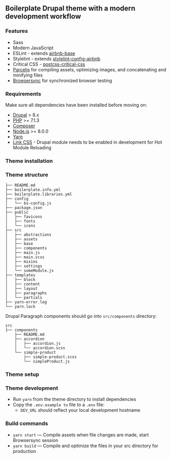 ## Boilerplate Drupal theme with a modern development workflow

### Features
* Sass
* Modern JavaScript
* ESLint - extends [airbnb-base](https://www.npmjs.com/package/eslint-config-airbnb-base) 
* Stylelint - extends [stylelint-config-airbnb](https://www.npmjs.com/package/stylelint-config-airbnb) 
* Critical CSS - [postcss-critical-css](https://github.com/zgreen/postcss-critical-css)
* [Parceljs](https://parceljs.org//) for compiling assets, optimizing images, and concatenating and minifying files
* [Browsersync](http://www.browsersync.io/) for synchronized browser testing


### Requirements
Make sure all dependencies have been installed before moving on:

* [Drupal](https://www.drupal.org//) > 8.x
* [PHP](https://secure.php.net/manual/en/install.php) >= 7.1.3
* [Composer](https://getcomposer.org/download/)
* [Node.js](http://nodejs.org/) >= 8.0.0
* [Yarn](https://yarnpkg.com/en/docs/install)
* [Link CSS](https://www.drupal.org/project/link_css) - Drupal module needs to be enabled in development for Hot Module Reloading


### Theme installation

### Theme structure

```shell
├── README.md
├── boilerplate.info.yml
├── boilerplate.libraries.yml
├── config
│   └── bs-config.js
├── package.json
├── public
│   ├── favicons
│   ├── fonts
│   └── icons
├── src
│   ├── abstractions
│   ├── assets
│   ├── base
│   ├── components
│   ├── main.js
│   ├── main.scss
│   ├── mixins
│   ├── settings
│   └── someModule.js
├── templates
│   ├── block
│   ├── content
│   ├── layout
│   ├── paragraphs
│   └── partials
├── yarn-error.log
└── yarn.lock
```

Drupal Paragraph components should go into `src/components` directory:
```shell
src
├── components
    ├── README.md
    ├── accordion
    │   ├── accordion.js
    │   └── accordion.scss
    └── simple-product
        ├── simple-product.scss
        └── simpleProduct.js
```

### Theme setup

### Theme development

* Run `yarn` from the theme directory to install dependencies
* Copy the `.env.example to` file to a `.env` file:
  * `DEV_URL` should reflect your local development hostname

### Build commands

* `yarn start` — Compile assets when file changes are made, start Browsersync session
* `yarn build` — Compile and optimize the files in your src directory for production
